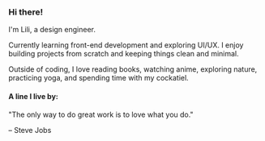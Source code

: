 ### Hi there!

I'm Lili, a design engineer.

Currently learning front-end development and exploring UI/UX.
I enjoy building projects from scratch and keeping things clean and minimal.

Outside of coding, I love reading books, watching anime, exploring nature, practicing yoga, and spending time with my cockatiel.


#### A line I live by:
"The only way to do great work is to love what you do."

– Steve Jobs
